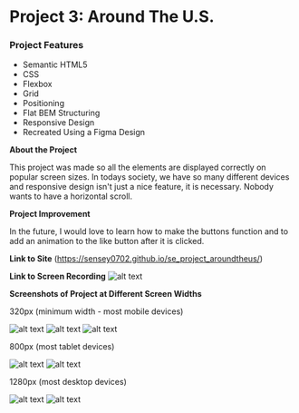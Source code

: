 # Project 3: Around The U.S.

### Project Features

- Semantic HTML5
- CSS
- Flexbox
- Grid
- Positioning
- Flat BEM Structuring
- Responsive Design
- Recreated Using a Figma Design

**About the Project**

This project was made so all the elements are displayed correctly on popular screen sizes. In todays society, we have so many different devices and responsive design isn't just a nice feature, it is necessary. Nobody wants to have a horizontal scroll.

**Project Improvement**

In the future, I would love to learn how to make the buttons function and to add an animation to the like button after it is clicked.

**Link to Site**
(https://sensey0702.github.io/se_project_aroundtheus/)

**Link to Screen Recording**
![alt text](https://drive.google.com/file/d/1QJlwsvH3-JuzlQNh-lKa79A4BX-sJ2Lu/view?usp=sharing)

**Screenshots of Project at Different Screen Widths**

320px (minimum width - most mobile devices)

![alt text](./images/Responsive%20320px.png)
![alt text](<./images/Responsive%20320px%20(2).png>)
![alt text](<./images/Responsive%20320px%20(3).png>)

800px (most tablet devices)

![alt text](./images/Responsive%20800px.png)
![alt text](<./images/Responsive%20800px%20(2).png>)

1280px (most desktop devices)

![alt text](./images/Responsive%201280px.png)
![alt text](<./images/Responsive%201280px%20(2).png>)
